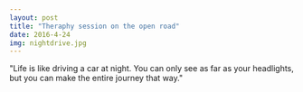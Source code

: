 ```yaml
---
layout: post
title: "Theraphy session on the open road"
date: 2016-4-24
img: nightdrive.jpg
---
```

"Life is like driving a car at night. You can only see as far as your headlights, but you can make the entire journey that way." 
